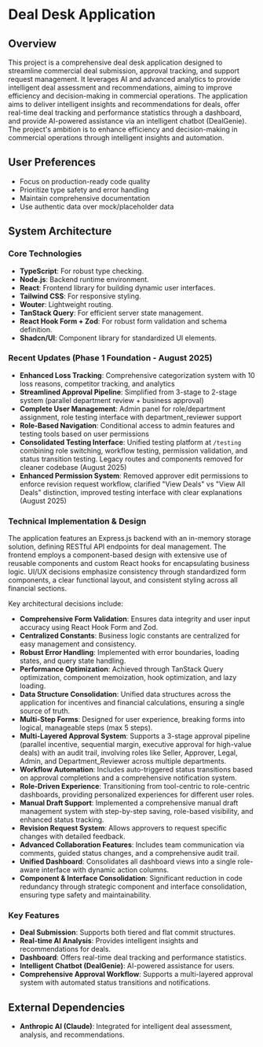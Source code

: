 # Deal Desk Application

## Overview
This project is a comprehensive deal desk application designed to streamline commercial deal submission, approval tracking, and support request management. It leverages AI and advanced analytics to provide intelligent deal assessment and recommendations, aiming to improve efficiency and decision-making in commercial operations. The application aims to deliver intelligent insights and recommendations for deals, offer real-time deal tracking and performance statistics through a dashboard, and provide AI-powered assistance via an intelligent chatbot (DealGenie). The project's ambition is to enhance efficiency and decision-making in commercial operations through intelligent insights and automation.

## User Preferences
- Focus on production-ready code quality
- Prioritize type safety and error handling
- Maintain comprehensive documentation
- Use authentic data over mock/placeholder data

## System Architecture

### Core Technologies
- **TypeScript**: For robust type checking.
- **Node.js**: Backend runtime environment.
- **React**: Frontend library for building dynamic user interfaces.
- **Tailwind CSS**: For responsive styling.
- **Wouter**: Lightweight routing.
- **TanStack Query**: For efficient server state management.
- **React Hook Form + Zod**: For robust form validation and schema definition.
- **Shadcn/UI**: Component library for standardized UI elements.

### Recent Updates (Phase 1 Foundation - August 2025)
- **Enhanced Loss Tracking**: Comprehensive categorization system with 10 loss reasons, competitor tracking, and analytics
- **Streamlined Approval Pipeline**: Simplified from 3-stage to 2-stage system (parallel department review + business approval)
- **Complete User Management**: Admin panel for role/department assignment, role testing interface with department_reviewer support
- **Role-Based Navigation**: Conditional access to admin features and testing tools based on user permissions
- **Consolidated Testing Interface**: Unified testing platform at `/testing` combining role switching, workflow testing, permission validation, and status transition testing. Legacy routes and components removed for cleaner codebase (August 2025)
- **Enhanced Permission System**: Removed approver edit permissions to enforce revision request workflow, clarified "View Deals" vs "View All Deals" distinction, improved testing interface with clear explanations (August 2025)

### Technical Implementation & Design
The application features an Express.js backend with an in-memory storage solution, defining RESTful API endpoints for deal management. The frontend employs a component-based design with extensive use of reusable components and custom React hooks for encapsulating business logic. UI/UX decisions emphasize consistency through standardized form components, a clear functional layout, and consistent styling across all financial sections.

Key architectural decisions include:
- **Comprehensive Form Validation**: Ensures data integrity and user input accuracy using React Hook Form and Zod.
- **Centralized Constants**: Business logic constants are centralized for easy management and consistency.
- **Robust Error Handling**: Implemented with error boundaries, loading states, and query state handling.
- **Performance Optimization**: Achieved through TanStack Query optimization, component memoization, hook optimization, and lazy loading.
- **Data Structure Consolidation**: Unified data structures across the application for incentives and financial calculations, ensuring a single source of truth.
- **Multi-Step Forms**: Designed for user experience, breaking forms into logical, manageable steps (max 5 steps).
- **Multi-Layered Approval System**: Supports a 3-stage approval pipeline (parallel incentive, sequential margin, executive approval for high-value deals) with an audit trail, involving roles like Seller, Approver, Legal, Admin, and Department_Reviewer across multiple departments.
- **Workflow Automation**: Includes auto-triggered status transitions based on approval completions and a comprehensive notification system.
- **Role-Driven Experience**: Transitioning from tool-centric to role-centric dashboards, providing personalized experiences for different user roles.
- **Manual Draft Support**: Implemented a comprehensive manual draft management system with step-by-step saving, role-based visibility, and enhanced status tracking.
- **Revision Request System**: Allows approvers to request specific changes with detailed feedback.
- **Advanced Collaboration Features**: Includes team communication via comments, guided status changes, and a comprehensive audit trail.
- **Unified Dashboard**: Consolidates all dashboard views into a single role-aware interface with dynamic action columns.
- **Component & Interface Consolidation**: Significant reduction in code redundancy through strategic component and interface consolidation, ensuring type safety and maintainability.

### Key Features
- **Deal Submission**: Supports both tiered and flat commit structures.
- **Real-time AI Analysis**: Provides intelligent insights and recommendations for deals.
- **Dashboard**: Offers real-time deal tracking and performance statistics.
- **Intelligent Chatbot (DealGenie)**: AI-powered assistance for users.
- **Comprehensive Approval Workflow**: Supports a multi-layered approval system with automated status transitions and notifications.

## External Dependencies
- **Anthropic AI (Claude)**: Integrated for intelligent deal assessment, analysis, and recommendations.